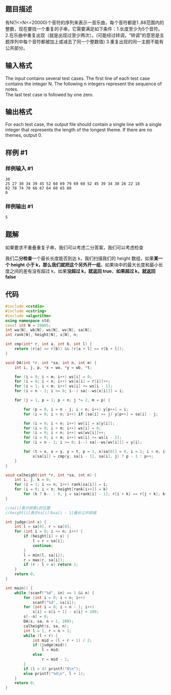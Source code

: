 ## 题目描述
有N(1<=N<=20000)个音符的序列来表示一首乐曲，每个音符都是1..88范围内的整数，现在要找一个重复的子串，它需要满足如下条件：1.长度至少为5个音符。 2.在乐曲中重复出现（就是出现过至少两次）。(可能经过转调，“转调”的意思是主题序列中每个音符都被加上或减去了同一个整数值) 3.重复出现的同一主题不能有公共部分。

## 输入格式

The input contains several test cases. The first line of each test case contains the integer N. The following n integers represent the sequence of notes.  
The last test case is followed by one zero.

## 输出格式

For each test case, the output file should contain a single line with a single integer that represents the length of the longest theme. If there are no themes, output 0.

## 样例 #1

### 样例输入 #1

```
30
25 27 30 34 39 45 52 60 69 79 69 60 52 45 39 34 30 26 22 18
82 78 74 70 66 67 64 60 65 80
0
```

### 样例输出 #1

```
5
```


## 题解
如果要求不重叠重复子串，我们可以考虑二分答案，我们可以考虑检查

我们**二分检查**一个最长长度能否到达 k，我们扫描我们的 height 数组，如果**某一个 height 小于 k，那么我们就把这个另外开一组**，如果块中的最大长度和最小长度之间的差有没有超过 k，如果**没超过 k，就返回 true**，**如果超过 k，就返回false**

## 代码
```cpp
#include <cstdio>
#include <cstring>
#include <algorithm>
using namespace std;
const int N = 20005;
int wa[N], wb[N], ws[N], wv[N], sa[N];
int rank[N], height[N], s[N], n;

int cmp(int* r, int a, int b, int l) {
    return (r[a] == r[b]) && (r[a + l] == r[b + l]);
}

void DA(int *r, int *sa, int n, int m) {
    int i, j, p, *x = wa, *y = wb, *t;

    for (i = 0; i < m; i++) ws[i] = 0;
    for (i = 0; i < n; i++) ws[x[i] = r[i]]++;
    for (i = 1; i < m; i++) ws[i] += ws[i - 1];
    for (i = n - 1; i >= 0; i--) sa[--ws[x[i]]] = i;

    for (j = 1, p = 1; p < n; j *= 2, m = p) {

        for (p = 0, i = n - j; i < n; i++) y[p++] = i;
        for (i = 0; i < n; i++) if (sa[i] >= j) y[p++] = sa[i] - j;

        for (i = 0; i < n; i++) wv[i] = x[y[i]];
        for (i = 0; i < m; i++) ws[i] = 0;
        for (i = 0; i < n; i++) ws[wv[i]]++;
        for (i = 0; i < m; i++) ws[i] += ws[i - 1];
        for (i = n - 1; i >= 0; i--) sa[--ws[wv[i]]] = y[i];

        for (t = x, x = y, y = t, p = 1, x[sa[0]] = 0, i = 1; i < n; i++)
            x[sa[i]] = cmp(y, sa[i - 1], sa[i], j) ? p - 1 : p++;
    }
}

void calheight(int *r, int *sa, int n) {
    int i, j, k = 0;
    for (i = 1; i <= n; i++) rank[sa[i]] = i;
    for (i = 0; i < n; height[rank[i++]] = k)
        for (k ? k-- : 0, j = sa[rank[i] - 1]; r[i + k] == r[j + k]; k++);
}

//sa[i]表示排第i的位置
//height[i]表示sa[i]与sa[i - 1]最长公共前缀

int judge(int x) {
    int l = sa[0], r = sa[0];
    for (int i = 0; i <= n; i++) {
        if (height[i] < x) {
            l = r = sa[i];
            continue;
        }
        l = min(l, sa[i]);
        r = max(r, sa[i]);
        if (r - l > x) return 1;
    }
    return 0;
}

int main() {
    while (scanf("%d", &n) == 1 && n) {
        for (int i = 0; i < n; i++)
            scanf("%d", &s[i]);
        for (int i = 0; i < n - 1; i++)
            s[i] = s[i + 1] - s[i] + 100;
        s[--n] = 0;
        DA(s, sa, n + 1, 200);
        calheight(s, sa, n);
        int l = 1, r = n + 1;
        while (l < r) {
            int mid = (l + r + 1) / 2;
            if (judge(mid))
                l = mid;
            else
                r = mid - 1;
        }
        if (l < 4) printf("0\n");
        else printf("%d\n", l + 1);
    }
    return 0;
}
```
